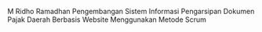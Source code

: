 M Ridho Ramadhan
Pengembangan Sistem Informasi Pengarsipan Dokumen Pajak Daerah Berbasis Website Menggunakan Metode Scrum
